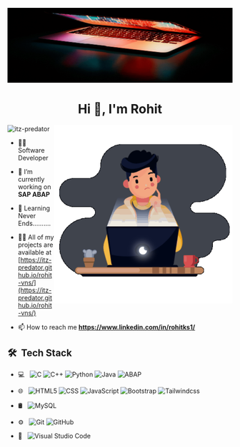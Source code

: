 ![Banner](banner.png)
<h1 align="center">Hi 👋, I'm Rohit</h1>
<img align ="right" src="coding2.gif" alt="coding1"  width="400" height="auto">
<p align="left"> <img src="https://komarev.com/ghpvc/?username=itz-predator&label=Profile%20views&color=0e75b6&style=flat" alt="itz-predator" /> </p>

- 👨‍💻 Software Developer

- 🔭 I’m currently working on **SAP ABAP**

- 🌱 Learning Never Ends..........

- 👨‍💻 All of my projects are available at [https://itz-predator.github.io/rohit-vns/](https://itz-predator.github.io/rohit-vns/)

- 📫 How to reach me **https://www.linkedin.com/in/rohitks1/**


## 🛠 &nbsp;Tech Stack

- 💻 &nbsp;
  ![C](https://img.shields.io/badge/-C-333333?style=flat&logo=C%2B%2B&logoColor=00599C)
  ![C++](https://img.shields.io/badge/-C++-333333?style=flat&logo=C%2B%2B&logoColor=00599C)
  ![Python](https://img.shields.io/badge/-Python-333333?style=flat&logo=python)
  ![Java](https://img.shields.io/badge/-Java-333333?style=flat&logo=Java&logoColor=007396)
  ![ABAP](https://img.shields.io/badge/-ABAP-333333?style=flat&logo=ABAP%2B%2B&logoColor=00599C)
- 🌐 &nbsp;
  ![HTML5](https://img.shields.io/badge/-HTML5-333333?style=flat&logo=HTML5)
  ![CSS](https://img.shields.io/badge/-CSS-333333?style=flat&logo=CSS3&logoColor=1572B6)
  ![JavaScript](https://img.shields.io/badge/-JavaScript-333333?style=flat&logo=javascript)
  ![Bootstrap](https://img.shields.io/badge/-Bootstrap-333333?style=flat&logo=bootstrap&logoColor=563D7C)
   ![Tailwindcss](https://img.shields.io/badge/-Tailwindcss-333333?style=flat&logo=tailwindcss&logoColor=563D7C)
- 🛢 &nbsp;
  ![MySQL](https://img.shields.io/badge/-MySQL-333333?style=flat&logo=mongodb)
  
- ⚙️ &nbsp;
  ![Git](https://img.shields.io/badge/-Git-333333?style=flat&logo=git)
  ![GitHub](https://img.shields.io/badge/-GitHub-333333?style=flat&logo=github)
- 🔧 &nbsp;
  ![Visual Studio Code](https://img.shields.io/badge/-Visual%20Studio%20Code-333333?style=flat&logo=visual-studio-code&logoColor=007ACC)
